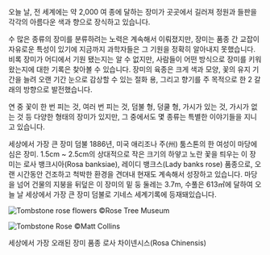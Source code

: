 오늘 날, 전 세계에는 약 2,000 여 종에 달하는 장미가 곳곳에서 길러져 정원과 들판을 각각의 아름다운 색과 향으로 장식하고 있습니다.

수 많은 종류의 장미를 분류하려는 노력은 계속해서 이뤄졌지만, 장미는 품종 간 교잡이 자유로운 특성이 있기에 지금까지 과학자들은 그 기원을 정확히 알아내지 못했습니다. 비록 장미가 어디에서 기원 됐는지는 알 수 없지만, 사람들이 어떤 방식으로 장미를 키워 왔는지에 대한 기록은 찾아볼 수 있습니다. 장미의 육종은 크게 색과 모양, 꽃의 유지 기간을 늘려 오랜 기간 눈으로 감상할 수 있는 절화 용, 그리고 향기를 주 목적으로 한 2 갈래의 방향으로 발전했습니다.

연 중 꽃이 한 번 피는 것, 여러 번 피는 것, 덤불 형, 덩쿨 형, 가시가 있는 것, 가시가 없는 것 등 다양한 형태의 장미가 있지만, 그 중에서도 몇 종류는 특별한 이야기들을 지니고 있습니다.

세상에서 가장 큰 장미 덤불
1886년, 미국 애리조나 주(州) 툼스톤의 한 여성이 마당에 심은 장미. 1.5cm ~ 2.5cm의 상대적으로 작은 크기의 하얗고 노란 꽃을 틔우는 이 장미는 로사 뱅크시아(Rosa banksiae), 레이디 뱅크스(Lady banks rose) 품종으로, 오랜 시간동안 건조하고 척박한 환경을 견뎌내 현재도 계속해서 성장하고 있습니다. 마당을 넘어 건물의 지붕을 뒤덮은 이 장미의 밑 둥 둘레는 3.7m, 수풀은 613㎡에 달하여 오늘 날 세상에서 가장 큰 장미 덤불로 기네스 세계기록에 등재돼있습니다.

![Tombstone rose flowers](https://tombstonerosetree.com/wp-content/uploads/2016/03/Rose-Cluster-300x287.jpg)
©Rose Tree Museum

![Tombstone Rose](https://dyvdnmp0itmzz.cloudfront.net/wp-content/uploads/2022/04/26171226/Rose-Tree-Museum-trunk-683x1024.jpg)
©Matt Collins

세상에서 가장 오래된 장미 품종
로사 차이넨시스(Rosa Chinensis)
